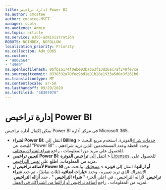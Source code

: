 ```yaml
---
title: إدارة تراخيص Power BI
ms.author: cmcatee
author: cmcatee-MSFT
manager: scotv
ms.audience: Admin
ms.topic: article
ms.service: o365-administration
ROBOTS: NOINDEX, NOFOLLOW
localization_priority: Priority
ms.collection: Adm_O365
ms.custom:
- "9002564"
- "4969"
ms.openlocfilehash: 0bfb1a174f0ebe03bab53f13d26ac7af240fe7ce
ms.sourcegitcommit: 0338332a70fec9bd1e81b26e1933a5d0e3f261b6
ms.translationtype: MT
ms.contentlocale: ar-SA
ms.lasthandoff: 09/29/2020
ms.locfileid: "48307078"
---
```

# <a name="power-bi-license-management"></a>إدارة تراخيص Power BI

يمكن إكمال أداره تراخيص Power BI في مركز أداره Microsoft 365.

- **لشراء Power BI**: انتقل إلى **Billing** \> [خدمات شراء](https://go.microsoft.com/fwlink/p/?linkid=868433)الفوترة. استخدم مربع البحث للبحث عن "Power BI" ، وحدد الخطة وعدد المستخدمين الذين تريد شراءهم. للحصول علي مزيد من المعلومات ، راجع [شراء اشتراك مختلف](https://docs.microsoft.com/microsoft-365/commerce/try-or-buy-microsoft-365\#buy-a-different-subscription).
- **لتعيين تراخيص Power BI**: انتقل إلى **تراخيص الفوترة**  >  [Licenses](https://go.microsoft.com/fwlink/p/?linkid=842264). للحصول على مزيد من المعلومات، اطلع على [تعيين التراخيص](https://docs.microsoft.com/microsoft-365/admin/manage/assign-licenses-to-users).
- **لأضافه تراخيص ل Power BI أو ازالتها**: انتقل إلى **فوتره**  >  [منتجاتك](https://go.microsoft.com/fwlink/p/?linkid=842054)، وابحث عن الاشتراك الذي تريد تغييره ، وحدد **خيارات اضافيه** (ثلاث نقاط) ، ثم حدد **شراء تراخيص**. لأزاله التراخيص ، في اعلي الجزء " **شراء التراخيص** " ، حدد **أزاله التراخيص**. لمزيد من المعلومات ، راجع [أضافه تراخيص أو ازالتها من اشتراكك في العمل](https://docs.microsoft.com/microsoft-365/commerce/licenses/buy-licenses#add-or-remove-licenses-for-your-business-subscription).